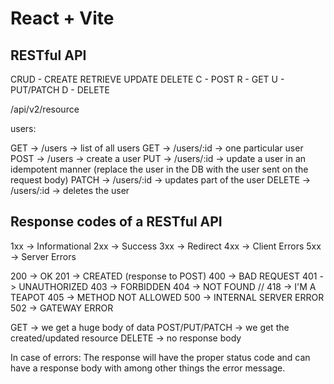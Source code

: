 # React + Vite

## RESTful API

CRUD - CREATE RETRIEVE UPDATE DELETE
C - POST
R - GET
U - PUT/PATCH
D - DELETE

<url-of-the-server>/api/v2/resource

users:

GET   -> /users     -> list of all users
GET   -> /users/:id -> one particular user
POST  -> /users     -> create a user
PUT   -> /users/:id -> update a user in an idempotent manner (replace the user in the DB with the user sent on the request body)
PATCH  -> /users/:id -> updates part of the user
DELETE -> /users/:id -> deletes the user

## Response codes of a RESTful API
1xx -> Informational
2xx -> Success
3xx -> Redirect
4xx -> Client Errors
5xx -> Server Errors

200 -> OK
201 -> CREATED (response to POST)
400 -> BAD REQUEST
401 -> UNAUTHORIZED
403 -> FORBIDDEN
404 -> NOT FOUND
// 418 -> I'M A TEAPOT
405 -> METHOD NOT ALLOWED
500 -> INTERNAL SERVER ERROR
502 -> GATEWAY ERROR

GET -> we get a huge body of data
POST/PUT/PATCH -> we get the created/updated resource
DELETE -> no response body

In case of errors:
The response will have the proper status code and can have a response body with among other things the error message.

